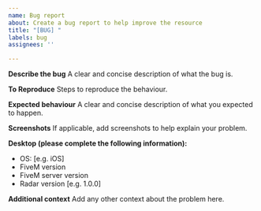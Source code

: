 ```yaml
---
name: Bug report
about: Create a bug report to help improve the resource
title: "[BUG] "
labels: bug
assignees: ''

---
```


**Describe the bug**
A clear and concise description of what the bug is.

**To Reproduce**
Steps to reproduce the behaviour.

**Expected behaviour**
A clear and concise description of what you expected to happen.

**Screenshots**
If applicable, add screenshots to help explain your problem.

**Desktop (please complete the following information):**
 - OS: [e.g. iOS]
 - FiveM version
 - FiveM server version
 - Radar version [e.g. 1.0.0]

**Additional context**
Add any other context about the problem here.
